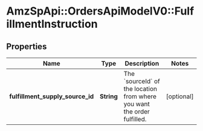 # AmzSpApi::OrdersApiModelV0::FulfillmentInstruction

## Properties
Name | Type | Description | Notes
------------ | ------------- | ------------- | -------------
**fulfillment_supply_source_id** | **String** | The &#x60;sourceId&#x60; of the location from where you want the order fulfilled. | [optional] 

